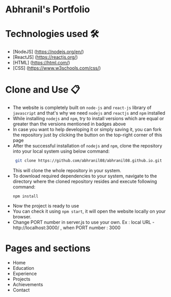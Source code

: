 # Abhranil's Portfolio

# Technologies used 🛠️

- [NodeJS] (https://nodejs.org/en/)
- [ReactJS] (https://reactjs.org/)
- [HTML] (https://html.com/)
- [CSS] (https://www.w3schools.com/css/)


# Clone and Use 📋

- The website is completely built on `node-js` and `react-js` library of `javascript` and that's why we need `nodejs` and `reactjs` and `npm` installed
- While installing `nodejs` and `npm`, try to install versions which are equal or greater than the versions mentioned in badges above
- In case you want to help developing it or simply saving it, you can fork the repository just by clicking the button on the top-right corner of this page
- After the successful installation of `nodejs` and `npm`, clone the repository into your local system using below command:
  ```bash
   git clone https://github.com/abhranil08/abhranil08.github.io.git
  ```
  This will clone the whole repository in your system.
- To download required dependencies to your system, navigate to the directory where the cloned repository resides and execute following command:
  ```node
  npm install
  ```
- Now the project is ready to use
- You can check it using `npm start`, it will open the website locally on your browser.
- Change PORT number in server.js to use your own. Ex : local URL - http://localhost:3000/ , when PORT number : 3000

# Pages and sections 
- Home
- Education
- Experience
- Projects
- Achievements
- Contact
